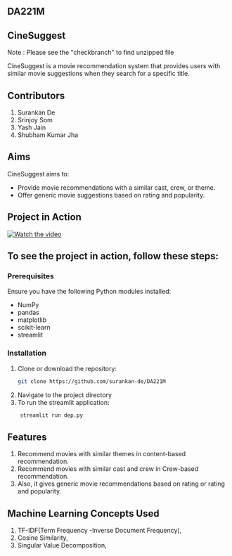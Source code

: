 ## DA221M

## CineSuggest

Note : Please see the "checkbranch" to find unzipped file

CineSuggest is a movie recommendation system that provides users with similar movie suggestions when they search for a specific title.
## Contributors
1. Surankan De
2. Srinjoy Som
3. Yash Jain
4. Shubham Kumar Jha

## Aims

CineSuggest aims to:
- Provide movie recommendations with a similar cast, crew, or theme.
- Offer generic movie suggestions based on rating and popularity.
## Project in Action 
[![Watch the video](https://img.youtube.com/vi/h7LOXPG-8GE/0.jpg)](https://www.youtube.com/watch?v=h7LOXPG-8GE)

## To see the project in action, follow these steps:

### Prerequisites
Ensure you have the following Python modules installed: 
- NumPy
- pandas
- matplotlib
- scikit-learn
- streamlit

### Installation

1. Clone or download the repository:
   ```sh
   git clone https://github.com/surankan-de/DA221M
   ```
2. Navigate to the project directory
3. To run the streamlit application:
  ```sh
      streamlit run dep.py
  ```
## Features 
1. Recommend movies with similar themes in content-based recommendation.
2. Recommend movies with similar cast and crew in Crew-based recommendation.
3. Also, it gives generic movie recommendations based on rating or rating and popularity.
## Machine Learning Concepts Used 
1. TF-IDF(Term Frequency -Inverse Document Frequency),
2. Cosine Similarity,
3. Singular Value Decomposition,
  


